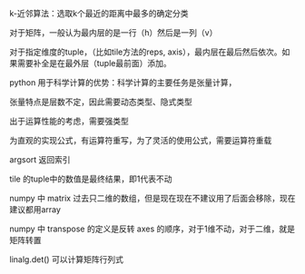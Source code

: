 k-近邻算法：选取k个最近的距离中最多的确定分类





对于矩阵，一般认为最内层的是一行（h）然后是一列（v）

对于指定维度的tuple，（比如tile方法的reps, axis），最内层在最后然后依次。如果需要补全是在最外层（tuple最前面）添加。

python 用于科学计算的优势：科学计算的主要任务是张量计算，

张量特点是层数不定，因此需要动态类型、隐式类型

出于运算性能的考虑，需要强类型

为直观的实现公式，有运算符重写，为了灵活的使用公式，需要运算符重载

argsort 返回索引

tile 的tuple中的数值是最终结果，即1代表不动

numpy 中 matrix 过去只二维的数组，但是现在现在不建议用了后面会移除，现在建议都用array

numpy 中 transpose 的定义是反转 axes 的顺序，对于1维不动，对于二维，就是矩阵转置

linalg.det() 可以计算矩阵行列式